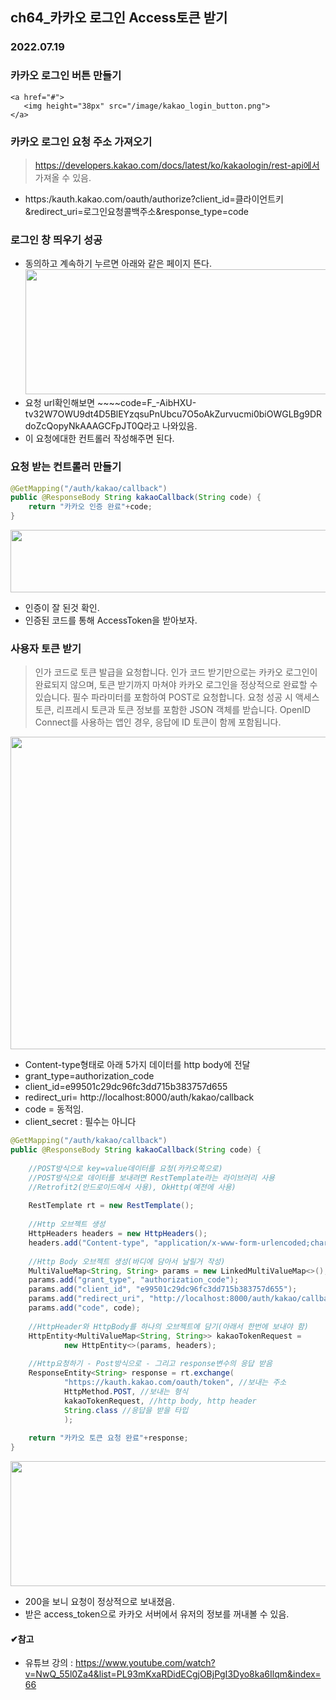 ## ch64_카카오 로그인 Access토큰 받기
### 2022.07.19

### 카카오 로그인 버튼 만들기
```
<a href="#">
   <img height="38px" src="/image/kakao_login_button.png">
</a>
```

### 카카오 로그인 요청 주소 가져오기
> https://developers.kakao.com/docs/latest/ko/kakaologin/rest-api에서 가져올 수 있음.
 - https:/kauth.kakao.com/oauth/authorize?client_id=클라이언트키&redirect_uri=로그인요청콜백주소&response_type=code

### 로그인 창 띄우기 성공
 - 동의하고 계속하기 누르면 아래와 같은 페이지 뜬다.
 <img src="https://user-images.githubusercontent.com/97611103/179757679-2abb8487-3f8b-4d3d-98cc-540e6e62df3c.png" height="200px" width="800px"></img>
 - 요청 url확인해보면 ~~~~code=F_-AibHXU-tv32W7OWU9dt4D5BlEYzqsuPnUbcu7O5oAkZurvucmi0biOWGLBg9DRdoZcQopyNkAAAGCFpJT0Q라고 나와있음.
 - 이 요청에대한 컨트롤러 작성해주면 된다.

### 요청 받는 컨트롤러 만들기
```java
@GetMapping("/auth/kakao/callback")
public @ResponseBody String kakaoCallback(String code) {
	return "카카오 인증 완료"+code;
}
```
 <img src="https://user-images.githubusercontent.com/97611103/179758909-cffbb716-1712-4071-b069-670285c8b589.png
" height="100px" width="800px"></img>
 - 인증이 잘 된것 확인.
 - 인증된 코드를 통해 AccessToken을 받아보자.

### 사용자 토큰 받기
> 인가 코드로 토큰 발급을 요청합니다. 인가 코드 받기만으로는 카카오 로그인이 완료되지 않으며, 토큰 받기까지 마쳐야 카카오 로그인을 정상적으로 완료할 수 있습니다. 필수 파라미터를 포함하여 POST로 요청합니다. 요청 성공 시 액세스 토큰, 리프레시 토큰과 토큰 정보를 포함한 JSON 객체를 받습니다. OpenID Connect를 사용하는 앱인 경우, 응답에 ID 토큰이 함께 포함됩니다.

<img src="https://user-images.githubusercontent.com/97611103/179759732-b013ef79-b30b-4d2f-aa7d-b748817c8613.png
" height="500px" width="800px"></img>
 - Content-type형태로 아래 5가지 데이터를 http body에 전달
 - grant_type=authorization_code
 - client_id=e99501c29dc96fc3dd715b383757d655
 - redirect_uri= http://localhost:8000/auth/kakao/callback
 - code = 동적임.
 - client_secret : 필수는 아니다

```java
@GetMapping("/auth/kakao/callback")
public @ResponseBody String kakaoCallback(String code) {
	
	//POST방식으로 key=value데이터를 요청(카카오쪽으로)
	//POST방식으로 데이터를 보내려면 RestTemplate라는 라이브러리 사용
	//Retrofit2(안드로이드에서 사용), OkHttp(예전에 사용)
	
	RestTemplate rt = new RestTemplate();
	
	//Http 오브젝트 생성
	HttpHeaders headers = new HttpHeaders();
	headers.add("Content-type", "application/x-www-form-urlencoded;charset=utf-8");
	
	//Http Body 오브젝트 생성(바디에 담아서 날릴거 작성)
	MultiValueMap<String, String> params = new LinkedMultiValueMap<>();
	params.add("grant_type", "authorization_code");
	params.add("client_id", "e99501c29dc96fc3dd715b383757d655");
	params.add("redirect_uri", "http://localhost:8000/auth/kakao/callback");
	params.add("code", code);
	
	//HttpHeader와 HttpBody를 하나의 오브젝트에 담기(아래서 한번에 보내야 함)
	HttpEntity<MultiValueMap<String, String>> kakaoTokenRequest =
			new HttpEntity<>(params, headers);
	
	//Http요청하기 - Post방식으로 - 그리고 response변수의 응답 받음
	ResponseEntity<String> response = rt.exchange(
			"https://kauth.kakao.com/oauth/token", //보내는 주소
			HttpMethod.POST, //보내는 형식
			kakaoTokenRequest, //http body, http header
			String.class //응답을 받을 타입
			);
	
	return "카카오 토큰 요청 완료"+response;
}
```
<img src="https://user-images.githubusercontent.com/97611103/179763724-0be23414-f14a-4bca-9bf2-7e59a541987c.png" height="200px" width="800px"></img>
 - 200을 보니 요청이 정상적으로 보내졌음.
 - 받은 access_token으로 카카오 서버에서 유저의 정보를 꺼내볼 수 있음.

#### ✔참고
- 유튜브 강의 : https://www.youtube.com/watch?v=NwQ_55l0Za4&list=PL93mKxaRDidECgjOBjPgI3Dyo8ka6Ilqm&index=66